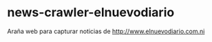 news-crawler-elnuevodiario
==========================

Araña web para capturar noticias de http://www.elnuevodiario.com.ni
